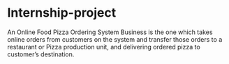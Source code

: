 # Internship-project
An Online Food Pizza Ordering System Business is the one which takes online orders from customers on the system and transfer those orders to a restaurant or Pizza production unit, and delivering ordered pizza to customer’s destination.
